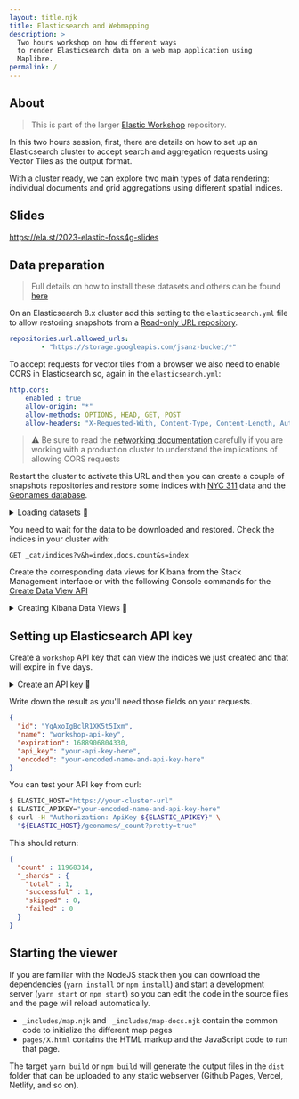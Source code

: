 ```yaml
---
layout: title.njk
title: Elasticsearch and Webmapping
description: >
  Two hours workshop on how different ways
  to render Elasticsearch data on a web map application using 
  Maplibre.
permalink: /
---
```


## About

> This is part of the larger [Elastic Workshop](https://github.com/jsanz/elastic-workshop/) repository.

In this two hours session, first, there are details on how to set up an Elasticsearch cluster to accept search and aggregation requests using Vector Tiles as the output format.

With a cluster ready, we can explore two main types of data rendering: individual documents and grid aggregations using different spatial indices.

## Slides

<https://ela.st/2023-elastic-foss4g-slides>

## Data preparation

> Full details on how to install these datasets and others can be found [here](https://gist.github.com/jsanz/235570f46634269ee354c831f87caf65)

On an Elasticsearch 8.x cluster add this setting to the `elasticsearch.yml` file to allow restoring snapshots from a [Read-only URL repository](https://www.elastic.co/guide/en/elasticsearch/reference/master/snapshots-read-only-repository.html).

```yaml
repositories.url.allowed_urls: 
        - "https://storage.googleapis.com/jsanz-bucket/*"
```

To accept requests for vector tiles from a browser we also need to enable CORS in Elasticsearch so, again in the `elasticsearch.yml`:

```yaml
http.cors: 
    enabled : true
    allow-origin: "*"
    allow-methods: OPTIONS, HEAD, GET, POST
    allow-headers: "X-Requested-With, Content-Type, Content-Length, Authorization, Accept, User-Agent, X-Elastic-Client-Meta, Cache-Control"
```

> ⚠ Be sure to read the [networking documentation](https://www.elastic.co/guide/en/elasticsearch/reference/current/modules-network.html) carefully if you are working with a production cluster to understand the implications of allowing CORS requests


Restart the cluster to activate this URL and then you can create a couple of snapshots repositories and restore some indices with [NYC 311](https://data.cityofnewyork.us/Social-Services/311-Service-Requests-from-2010-to-Present/erm2-nwe9) data and the [Geonames database](http://www.geonames.org/).

<details>
<summary>Loading datasets 🔽</summary>

```text
# ==== NYC 311 ====
# Add the NYC 311 snapshots repository
PUT /_snapshot/nyc311
{
  "type": "url",
  "settings": {
    "url": "https://storage.googleapis.com/jsanz-bucket/nyc311_repo/"
  }
}

# Check two snapshots are available
GET _snapshot/nyc311/*

# Restore 311 data (async)
POST /_snapshot/nyc311/snapshot_1/_restore

# Restore NYC boroughs data (async)
POST /_snapshot/nyc311/snapshot_2/_restore


# ==== Geonames ====

# Add the Geonames snapshots repository
PUT /_snapshot/geonames
{
  "type": "url",
  "settings": {
    "url": "https://storage.googleapis.com/jsanz-bucket/v8/geospatial_demos/"
  }
}

# Check the geonames snapshot is available available
GET _snapshot/geonames/geonames

# Restore Geonames data (async)
POST /_snapshot/geonames/geonames/_restore


# ==== OSM Andorra ====

# Add the OSM snapshots repository
PUT /_snapshot/osm
{
  "type": "url",
  "settings": {
    "url": "https://storage.googleapis.com/jsanz-bucket/v8/osm/"
  }
}

# Check the osm_andorra snapshot is available available
GET _snapshot/osm/osm_andorra

# Restore osm_andorra data (async)
POST /_snapshot/osm/osm_andorra/_restore

# Expose this index with two filtered aliases
POST _aliases
{
  "actions": [
    {
      "add": {
        "index": "osm_andorra",
        "alias": "osm_highways_andorra",
        "filter": {
          "bool": {
            "filter": [
              {
                "bool": {
                  "minimum_should_match": 1,
                  "should": [
                    {
                      "exists": {
                        "field": "highway"
                      }
                    }
                  ]
                }
              },
              {
                "bool": {
                  "minimum_should_match": 1,
                  "should": [
                    {
                      "term": {
                        "osm_type": {
                          "value": "way"
                        }
                      }
                    }
                  ]
                }
              }
            ]
          }
        }
      }
    },
    {
      "add": {
        "index": "osm_andorra",
        "alias": "osm_buildings_andorra",
        "filter": {
          "bool": {
            "filter": [
              {
                "bool": {
                  "minimum_should_match": 1,
                  "should": [
                    {
                      "exists": {
                        "field": "building"
                      }
                    }
                  ]
                }
              },
              {
                "bool": {
                  "minimum_should_match": 1,
                  "should": [
                    {
                      "term": {
                        "osm_type": {
                          "value": "area"
                        }
                      }
                    }
                  ]
                }
              }
            ]
          }
        }
      }
    }
  ]
}
```
</details>

You need to wait for the data to be downloaded and restored. Check the indices in your cluster with:

```text
GET _cat/indices?v&h=index,docs.count&s=index
```

Create the corresponding data views for Kibana from the Stack Management interface or with the following Console commands for the [Create Data View API](https://www.elastic.co/guide/en/kibana/master/data-views-api-create.html)

<details>
<summary>Creating Kibana Data Views 🔽</summary>

```text
POST kbn://api/data_views/data_view
{
  "data_view": {
    "title": "311",
    "name": "NYC 311 calls",
    "timeFieldName": "Created Date"
  }
}

POST kbn://api/data_views/data_view
{
  "data_view": {
    "title": "nyc_boroughs",
    "name": "NYC Boroughs"
  }
}

POST kbn://api/data_views/data_view
{
  "data_view": {
    "title": "NYC",
    "name": "NYC 311 calls",
    "timeFieldName": "Created Date"
  }
}


POST kbn://api/data_views/data_view
{
  "data_view": {
    "title": "osm_andorra",
    "name": "OpenStreetMap Andorra",
    "timeFieldName": "timestamp"
  }
}
```
</details>

## Setting up Elasticsearch API key

Create a `workshop` API key that can view the indices we just created and that will expire in five days.


<details>
<summary>Create an API key 🔽</summary>

```text
POST /_security/api_key
{
  "name": "workshop-api-key",
  "expiration": "5d",   
  "role_descriptors": { 
    "workshop": {
      "index": [
      {
        "names": [
          "geonames",
          "311",
          "nyc_boroughs",
          "osm_*"
        ],
        "privileges": [
          "read",
          "view_index_metadata"
        ],
        "field_security": {
          "grant": [
            "*"
          ]
        }
      }
      ]
    }
  }
}
```
</details>

Write down the result as you'll need those fields on your requests.

```json
{
  "id": "YqAxoIgBclR1XK5t5Ixm",
  "name": "workshop-api-key",
  "expiration": 1688906804330,
  "api_key": "your-api-key-here",
  "encoded": "your-encoded-name-and-api-key-here"
}
```


You can test your API key from curl:

```bash
$ ELASTIC_HOST="https://your-cluster-url"
$ ELASTIC_APIKEY="your-encoded-name-and-api-key-here"
$ curl -H "Authorization: ApiKey ${ELASTIC_APIKEY}" \
  "${ELASTIC_HOST}/geonames/_count?pretty=true"
```

This should return:

```json
{
  "count" : 11968314,
  "_shards" : {
    "total" : 1,
    "successful" : 1,
    "skipped" : 0,
    "failed" : 0
  }
}
```

## Starting the viewer

If you are familiar with the NodeJS stack then you can download the dependencies (`yarn install` or  `npm install`) and start a development server (`yarn start` or `npm start`) so you can edit the code in the source files and the page will reload automatically.

* `_includes/map.njk` and ` _includes/map-docs.njk` contain the common code to initialize the different map pages
* `pages/X.html` contains the HTML markup and the JavaScript code to run that page.

The target `yarn build` or `npm build` will generate the output files in the `dist` folder that can be uploaded to any static webserver (Github Pages, Vercel, Netlify, and so on).
